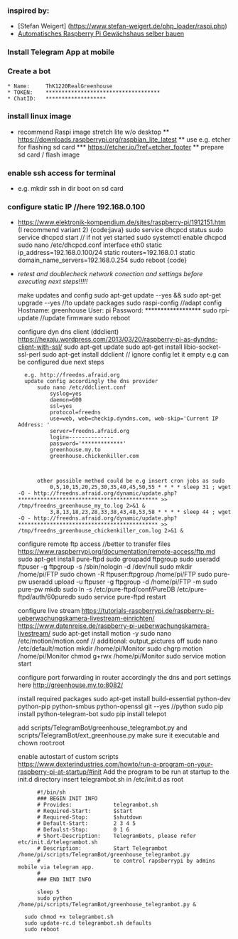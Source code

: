 ### inspired by:
* [Stefan Weigert] (https://www.stefan-weigert.de/php_loader/raspi.php)
* [Automatisches Raspberry Pi Gewächshaus selber bauen](https://tutorials-raspberrypi.de/automatisches-raspberry-pi-gewaechshaus-selber-bauen/)
    	
				
	
### Install Telegram App at mobile
### Create a bot
	* Name: 	ThK1220RealGreenhouse
	* TOKEN: 	************************************
	* ChatID:	*******************
	
	
### install linux image
* recommend Raspi image stretch lite w/o desktop
** https://downloads.raspberrypi.org/raspbian_lite_latest
** use e.g. etcher for flashing sd card
*** https://etcher.io/?ref=etcher_footer
** prepare sd card / flash image
	
### enable ssh access for terminal
* e.g. mkdir ssh in dir boot on sd card
			
### configure static IP //here 192.168.0.100
* https://www.elektronik-kompendium.de/sites/raspberry-pi/1912151.htm (I recommend variant 2)
{code:java}
			sudo service dhcpcd status 
			sudo service dhcpcd start // if not yet started 
			sudo systemctl enable dhcpcd 
			sudo nano /etc/dhcpcd.conf 
				interface eth0
				static ip_address=192.168.0.100/24
				static routers=192.168.0.1
				static domain_name_servers=192.168.0.254
				sudo reboot
{code}
			
* *retest and doublecheck network conection and settings before executing next steps!!!!!*
	
	make updates and config
		sudo apt-get update --yes && sudo apt-get upgrade --yes //to update packages
		sudo raspi-config //adapt config
			Hostname:	greenhouse
			User:		pi
			Password:	******************
		sudo rpi-update //update firmware
		sudo reboot
	
	configure dyn dns client (ddclient)
		https://hexaju.wordpress.com/2013/03/20/raspberry-pi-as-dyndns-client-with-ssl/
			sudo apt-get update
			sudo apt-get install libio-socket-ssl-perl
			sudo apt-get install ddclient // ignore config let it empty e.g can be configured due next steps
			
		e.g. http://freedns.afraid.org
		update config accordingly the dns provider
			sudo nano /etc/ddclient.conf
				syslog=yes
				daemon=600
				ssl=yes
				protocol=freedns	
				use=web, web=checkip.dyndns.com, web-skip='Current IP Address: '
				server=freedns.afraid.org
				login=--------------
				password='*************'
				greenhouse.my.to
				greenhouse.chickenkiller.com
				
		
			
			other possible method could be e.g insert cron jobs as sudo
				0,5,10,15,20,25,30,35,40,45,50,55 * * * * sleep 31 ; wget -O - http://freedns.afraid.org/dynamic/update.php?******************************************** >> /tmp/freedns_greenhouse_my_to.log 2>&1 &
				3,8,13,18,23,28,33,38,43,48,53,58 * * * * sleep 44 ; wget -O - http://freedns.afraid.org/dynamic/update.php?******************************************** >> /tmp/freedns_greenhouse_chickenkiller_com.log 2>&1 &
	
	configure remote ftp access //better to transfer files
		https://www.raspberrypi.org/documentation/remote-access/ftp.md
			sudo apt-get install pure-ftpd
			sudo groupadd ftpgroup
			sudo useradd ftpuser -g ftpgroup -s /sbin/nologin -d /dev/null
			sudo mkdir /home/pi/FTP
			sudo chown -R ftpuser:ftpgroup /home/pi/FTP
			sudo pure-pw useradd upload -u ftpuser -g ftpgroup -d /home/pi/FTP -m
			sudo pure-pw mkdb
			sudo ln -s /etc/pure-ftpd/conf/PureDB /etc/pure-ftpd/auth/60puredb 
			sudo service pure-ftpd restart
	
	configure live stream
		https://tutorials-raspberrypi.de/raspberry-pi-ueberwachungskamera-livestream-einrichten/
		https://www.datenreise.de/raspberry-pi-ueberwachungskamera-livestream/
			sudo apt-get install motion -y
			sudo nano /etc/motion/motion.conf // additional: output_pictures off
			sudo nano /etc/default/motion
			mkdir /home/pi/Monitor
			sudo chgrp motion /home/pi/Monitor
			chmod g+rwx /home/pi/Monitor
			sudo service motion start
			
	configure port forwarding in router accordingly the dns and port settings
		here http://greenhouse.my.to:8082/
					
	install required packages
		sudo apt-get install build-essential python-dev python-pip python-smbus python-openssl git --yes //python
		sudo pip install python-telegram-bot
		sudo pip install telepot
	
	
	add scripts/TelegramBot/greenhouse_telegrambot.py and scripts/TelegramBot/ext_greenhouse.py
	make sure it executable and chown root:root
	
	
	enable autostart of custom scripts
		https://www.dexterindustries.com/howto/run-a-program-on-your-raspberry-pi-at-startup/#init
		Add the program to be run at startup to the init.d directory
		insert telegrambot.sh in /etc/init.d as root
		
			#!/bin/sh
			### BEGIN INIT INFO
			# Provides:             telegrambot.sh
			# Required-Start:       $start
			# Required-Stop:        $shutdown
			# Default-Start:        2 3 4 5
			# Defaulst-Stop:        0 1 6
			# Short-Description:    TelegramBots, please refer etc/init.d/telegrambot.sh
			# Description:          Start Telegrambot /home/pi/scripts/TelegramBot/greenhouse_telegrambot.py
			#                       to control rapsberrypi by admins mobile via telegram app.
			#
			### END INIT INFO

			sleep 5
			sudo python /home/pi/scripts/TelegramBot/greenhouse_telegrambot.py &
			
		sudo chmod +x telegrambot.sh
		sudo update-rc.d telegrambot.sh defaults
		sudo reboot
			